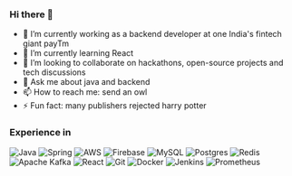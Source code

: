 ### Hi there 👋


- 🔭 I’m currently working as a backend developer at one India's fintech giant payTm
- 🌱 I’m currently learning React
- 👯 I’m looking to collaborate on hackathons, open-source projects and tech discussions
- 💬 Ask me about java and backend
- 📫 How to reach me: send an owl
- ⚡ Fun fact: many publishers rejected harry potter


### Experience in
![Java](https://img.shields.io/badge/java-%23ED8B00.svg?style=for-the-badge&logo=java&logoColor=white) ![Spring](https://img.shields.io/badge/spring-%236DB33F.svg?style=for-the-badge&logo=spring&logoColor=white) ![AWS](https://img.shields.io/badge/AWS-%23FF9900.svg?style=for-the-badge&logo=amazon-aws&logoColor=white) ![Firebase](https://img.shields.io/badge/Firebase-039BE5?style=for-the-badge&logo=Firebase&logoColor=white) ![MySQL](https://img.shields.io/badge/mysql-%2300f.svg?style=for-the-badge&logo=mysql&logoColor=white) ![Postgres](https://img.shields.io/badge/postgres-%23316192.svg?style=for-the-badge&logo=postgresql&logoColor=white) ![Redis](https://img.shields.io/badge/redis-%23DD0031.svg?style=for-the-badge&logo=redis&logoColor=white) ![Apache Kafka](https://img.shields.io/badge/Apache%20Kafka-000?style=for-the-badge&logo=apachekafka) ![React](https://img.shields.io/badge/react-%2320232a.svg?style=for-the-badge&logo=react&logoColor=%2361DAFB) 	![Git](https://img.shields.io/badge/git-%23F05033.svg?style=for-the-badge&logo=git&logoColor=white) ![Docker](https://img.shields.io/badge/docker-%230db7ed.svg?style=for-the-badge&logo=docker&logoColor=white) ![Jenkins](https://img.shields.io/badge/jenkins-%232C5263.svg?style=for-the-badge&logo=jenkins&logoColor=white) ![Prometheus](https://img.shields.io/badge/Prometheus-E6522C?style=for-the-badge&logo=Prometheus&logoColor=white)
